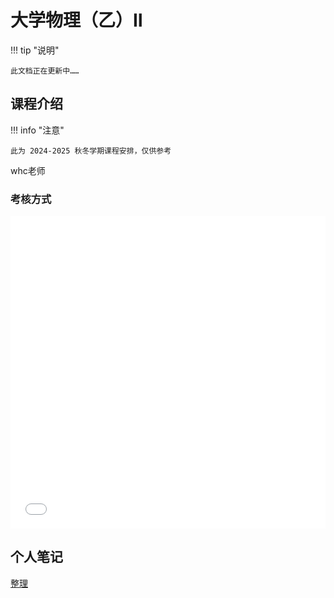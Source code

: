 # 大学物理（乙）Ⅱ

!!! tip "说明"

    此文档正在更新中……

## 课程介绍

!!! info "注意"

    此为 2024-2025 秋冬学期课程安排，仅供参考

whc老师

### 考核方式

<embed src="../../../file/phy_2/phy_2_doc1.pdf" type="application/pdf" width="100%" height="500" />

## 个人笔记

[整理](./phy_2_doc.md)